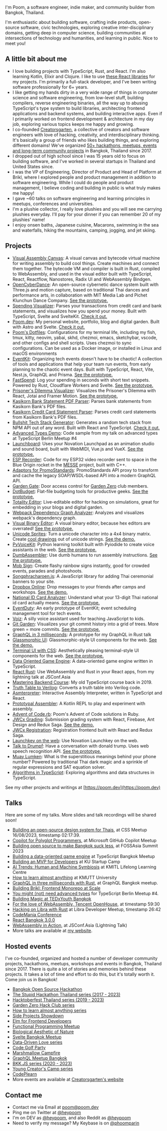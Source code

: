 I'm Poom, a software engineer, indie maker, and community builder from Bangkok, Thailand.

I'm enthusiastic about building software, crafting indie products, open-source software, civic technologies, exploring creative inter-disciplinary domains, getting deep in computer science, building communities at intersections of technology and humanities, and learning in public. Nice to meet you!

## A little bit about me

- I love building projects with TypeScript, Rust, and React. I'm also learning Kotlin, Elixir and Clojure. I like to use [these React libraries](https://poom.dev/react-libraries-review-as-of-june-2023) for my projects. I'm primarily a full-stack developer, and I've been writing software professionally for 6+ years.
- I like getting my hands dirty in a very wide range of things in computer science and software engineering, from low-level stuff, building compilers, reverse engineering binaries, all the way up to abusing TypeScript's type system to build libraries, architecting frontend applications and backend systems, and building interactive apps. Even if I primarily worked on frontend development & architecture in my day job, exploring various topics keeps me happy and growing.
- I co-founded [Creatorsgarten](https://creatorsgarten.org), a collective of creators and software engineers with love of hacking, creativity, and interdisciplinary thinking. It's basically a group of friends who likes building things, and exploring different domains! We've organized [50+ hackathons, meetups, events and long-term community projects](https://creatorsgarten.org/events) in Bangkok, Thailand since 2017.
- I dropped out of high school since I was 15 years old to focus on building software, and I've worked in several startups in Thailand and United States since.
- I was the VP of Engineering, Director of Product and Head of Platform at Brikl, where I explored people and product management in addition to software engineering. While I could do people and product management, I believe coding and building in public is what truly makes me happy!
- I gave ~60 talks on software engineering and learning principles in meetups, conferences and universities.
- I'm a plushie collector, I really love plushies and you will see me carrying plushies everyday. I'll pay for your dinner if you can remember 20 of my plushies' name!
- I enjoy onsen baths, Japanese cuisine, Macarons, swimming in the sea and waterfalls, hiking the mountains, camping, jogging, and jet skiing.

## Projects

- [Visual Assembly Canvas](https://github.com/heypoom/visual-assembly-canvas): A visual canvas and bytecode virtual machine for writing assembly to build cool things. Create machines and connect them together. The bytecode VM and compiler is built in Rust, compiled to WebAssembly, and used in the visual editor built with TypeScript, React, Reactflow, Nanostores, Radix UI and WebAssembly Bindgen.
- [OpenCyberDance](https://github.com/mitmedialab/OpenCyberDance): An open-source cybernetic dance system built with Three.js and motion capture, based on traditional Thai dances and performance arts, in collaboration with MIT Media Lab and Pichet Klunchun Dance Company. [See the prototype.](https://no60-prototype.netlify.app)
- [Spending Visualizer](https://github.com/heypoom/spending-visualizer): Parses your transactions from credit card and bank statements, and visualizes how you spend your money. Built with TypeScript, Svelte and SvelteKit. [Check it out.](https://spending.poom.dev)
- [Poom.dev](https://github.com/heypoom/poom.dev): My personal website, portfolio, blog and digital garden. Built with Astro and Svelte. [Check it out.](https://poom.dev)
- [Poom's Dotfiles](http://github.com/heypoom/dotfiles): Configurations for my terminal life, including my fish, tmux, kitty, neovim, yabai, skhd, chezmoi, emacs, sketchybar, vscode, and other configs and shell scripts. Uses chezmoi to sync configurations. Can be used as a Docker image, or installed in Linux and macOS environments
- [EventKit](https://github.com/creatorsgarten/eventkit): Organizing tech events doesn't have to be chaotic! A collection of tools and applications that help your team run events, from early planning to the chaotic event days. Built with TypeScript, React, Vite, Nest.js, GraphQL and Prisma. [See the prototype.](https://eventkit.poom.dev)
- [FastSpend](https://github.com/heypoom/fastspend): Log your spending in seconds with short text snippets. Powered by Rust, Cloudflare Workers and Svelte. [See the prototype.](https://fastspend.poom.dev)
- [Prisoner's Dilemma Visualizer](https://github.com/heypoom/prisoners-dilemma-visualized): Visualizes the Prisoner's Dilemma with React, Jotai and Framer Motion. [See the prototype.](https://prisoners-dilemma.netlify.app)
- [Kasikorn Bank Statement PDF Parser](https://github.com/heypoom/kbank-statement-pdf-parser): Parses bank statements from Kasikorn Bank's PDF files.
- [Kasikorn Credit Card Statement Parser](https://github.com/heypoom/kbank-credit-statement-pdf): Parses credit card statements from Kasikorn Bank's PDF files.
- [Bullshit Tech Stack Generator](https:/github.com/heypoom/bullshit-tech-stack-generator): Generates a random tech stack from NPM API out of any word. Built with React and TypeScript. [Check it out.](https://bullshit-stack.netlify.app)
- [Advanced Types Demo](https://github.com/heypoom/advanced-types-demo): Code sample from my talk on advanced types at TypeScript Berlin Meetup #4
- [Launchboard](https://github.com/heypoom/launchboard): Uses your Novation Launchpad as an animation studio and sound board, built with WebMIDI, Vue.js and VueX. [See the prototype.](https://lboard.netlify.app)
- [ESP Recorder](https://github.com/heypoom/ESPRecorder): Code for my ESP32 video recorder sent to space in the Blue Origin rocket in the [MESSE](https://spaceth.co/messe) project, built with C++.
- [Adaptors for PromoStandards](https://adaptors-demo.netlify.app): PromoStandards API proxy to transform and cache the legacy SOAP/WSDL-based API into a modern GraphQL API.
- [Garden Gate](https://github.com/creatorsgarten/garden-gate): Door access control for [Garden Zero](https://creatorsgarten.org/wiki/GardenZero) club members.
- [DotBudget](https://github.com/heypoom/dotbudget): Flat-file budgeting tools for productive geeks. [See the prototype.](https://dotbudget.netlify.app)
- [Totality Editor](https://github.com/heypoom/totality-editor): Live-editable editor for hacking on simulations, great for embedding in your blogs and digital garden.
- [Webpack Dependency Graph Analyzer](https://github.com/heypoom/webpack-dep-graph): Analyzes and visualizes webpack's dependency graph.
- [Visual Binary Editor](https:/github.com/heypoom/visual-binary-editor): A visual binary editor, because hex editors are overrated! [See the prototype.](https://visualbin.netlify.app)
- [Unicode Sprites](https://github.com/heypoom/unicode-sprite): Turn a unicode character into a 4x4 binary matrix. Create [cool drawings](https://unicode-sprite.netlify.app/stacked) out of unicode strings. [See the demo.](https://unicode-sprite.netlify.app/words)
- [PyVoiceKit](https://github.com/techforthai/PyVoiceKit): Python learning toolkit built with Pyiodide to create voice assistants in the web. [See the prototype.](https://voicekit.netlify.app)
- [DumbAssembler](https://github.com/heypoom/dumbassembler): Use dumb humans to run assembly instructions. [See the prototype.](https://dumbassembly.netlify.app)
- [Mob Sign](https://mobsign.netlify.app): Create flashy rainbow signs instantly, good for crowded events, parades and photoshoots.
- [Songphracharoen.js](https://github.com/heypoom/songphracharoen.js): A JavaScript library for adding Thai ceremonial banners to your site.
- [Dropbox Online](https://github.com/creatorsgarten/dropbox-online): Drop messages to your friends after camps and workshops. [See the demo.](https://dropbox.poom.dev)
- [National ID Card Analyzer](https://github.com/heypoom/national-id-meaning): Understand what your 13-digit Thai national id card actually means. [See the prototype.](https://thai-id.netlify.app)
- [EventDuty](https://duties.netlify.app): An early prototype of EventKit; event scheduling management tool for tech events.
- [Voiz](https://voiz.netlify.app): A silly voice assistant used for teaching JavaScript to kids.
- [Git Garden](https://github.com/heypoom/git-garden): Visualizes your git commit history into a grid of trees. More green = more commits. [See the prototype.](https://gitgarden.netlify.app)
- [GraphQL in 3 milliseconds](https://github.com/heypoom/graphql-in-3ms): A prototype for my GraphQL in Rust talk
- [Glassmorphic UI](https://github.com/heypoom/glassmorphic-ui): Glassmorphic-style UI components for the web. [See the demo.](https://glassmorphic.netlify.app)
- [Terminal UI with CSS](https://github.com/heypoom/terminal-ui-with-css): Aesthetically pleasing terminal-style UI components for the web. [See the prototype.](https://css-terminal.netlify.app)
- [Data Oriented Game Engine](https://github.com/heypoom/DOGE): A data-oriented game engine written in TypeScript.
- [React Rust](https:/github.com/heypoom/react-rust): Use WebAssembly and Rust in your React apps, from my lightning talk at JSConf.Asia
- [Mastering Backend Course](https://github.com/phoomparin/mastering-backend): My old TypeScript course back in 2019.
- [Truth Table to Verilog](https://truth-table-to-verilog.netlify.app): Converts a truth table into Verilog code.
- [Asmterpreter](https://github.com/heypoom/asmterpreter): Interactive Assembly Interpreter, written in TypeScript and React.
- [Prototypal Assembler](https://github.com/heypoom/proto-assembler): A Kotlin REPL to play and experiment with assembly.
- [Advent of Code.rb](https://github.com/heypoom/advent-of-code.rb): Poom's Advent of Code solutions in Ruby.
- [JWCx Grading](https://github.com/WebmasterCamp/jwcx-grading): Submission grading system with React, Firebase, Ant Design and Redux Saga. [See the demo.](https://jwcxi-grading.netlify.app)
- [JWCx Registration](https://github.com/WebmasterCamp/jwcx-registration-frontend): Registration frontend built with React and Redux Saga.
- [Launchkey on the web](https://github.com/heypoom/launchkey-web): Use Novation Launchkey on the web.
- [Talk to Drumpf](https://github.com/heypoom/talk2drumpf): Have a conversation with donald trump. Uses web speech recognition API. [See the prototype.](https://rump.netlify.app)
- [Muay Lumken](https://muay.netlify.app): What is the superstitious meanings behind your phone number? Powered by traditional Thai dark magic and a sprinkle of regular expressions and SAT equation solver.
- [Algorithms in TypeScript](https://github.com/heypoom/algorithms-in-typescript): Exploring algorithms and data structures in TypeScript.
  
See my other projects and writings at [https://poom.dev](https://poom.dev)

## Talks

Here are some of my talks. More slides and talk recordings will be shared soon!

- [Building an open-source design system for Thais](https://fb.watch/muwXji0XeQ), at CSS Meetup 16/08/2023, timestamp 02:17:39.
- [Copilot for Polyglot Programmers](#!), at Microsoft GitHub Copilot Meetup
- [Building open source to make Bangkok suck less](https://www.eventyay.com/e/7cfe0771), at FOSSAsia Summit 2023
- [Building a data-oriented game engine](#!) at TypeScript Bangkok Meetup
- [Building an MVP for Developers](#!) at KU Startup Camp
- [AI Trends: Human and Machine Symbiosis](#!) at KMITL Lifelong Learning Centre
- [How to learn almost anything](https://www.kmutt.ac.th/news/kmutt-news/660831-hatch) at KMUTT University
- [GraphQL in three milliseconds with Rust](#!), at GraphQL Bangkok meetup.
- [Building Brikl: Frontend Monorepo at Scale](https://www.youtube.com/live/nPpzhMUJjPE?si=LRYc760qDemhQQtM&t=2282)
- [You might (not) need advanced types](https://www.youtube.com/watch?v=IfSoc75rWr8) for TypeScript Berlin Meetup #4.
- [Building Magic at TEDxYouth Bangkok](https://www.youtube.com/watch?v=A2JUeJcPAaQ)
- [For the love of WebAssembly, Tencent OpenHouse](https://fb.watch/muwS91g1f6), at timestamp 59:30
- [Hacking on Libra with Rust](https://fb.watch/mux8RDW6kk) at Libra Developer Meetup, timestamp 26:42
- [CodeMania Conference](https://www.youtube.com/watch?v=1WJTMmhsIgQ)
- [React Bangkok 3.0.0](https://www.youtube.com/watch?v=g7kEw76Yjic)
- [WebAssembly in Action](https://www.youtube.com/watch?v=-2iJG0FVGaY), at JSConf.Asia (Lightning Talk)
- More talks are available at [my website](https://poom.dev).

## Hosted events

I've co-founded, organized and hosted a number of developer community projects, hackathons, meetups, workshops and events in Bangkok, Thailand since 2017. There is quite a lot of stories and memories behind these projects. It takes a lot of time and effort to do this, but it's totally worth it. Come join us in Bangkok!

- [Bangkok Open Source Hackathon](https://creatorsgarten.org/event/bangkok)
- [The Stupid Hackathon Thailand series (2017 - 2023)](https://creatorsgarten.org/wiki/StupidHackTH)
- [Hacktoberfest Thailand series (2019 - 2023)](https://creatorsgarten.org/wiki/HacktoberfestThailand)
- [Garden Zero Hack Club series](https://creatorsgarten.org/wiki/GardenZero)
- [How to learn almost anything series](https://creatorsgarten.org/event/learn2)
- [Side Projects Showdown](https://creatorsgarten.org/event/sideproject)
- [Elm for Frontend Developers](https://creatorsgarten.org/event/functional2)
- [Functional Programming Meetup](https://creatorsgarten.org/event/functional)
- [Biological Aesthetic of Nature](https://creatorsgarten.org/event/bio)
- [Svelte Bangkok Meetup](https://creatorsgarten.org/event/svelte1)
- [Data-Driven Love series](https://creatorsgarten.org/event/love2)
- [Code Golf Party](https://creatorsgarten.org/event/golf1)
- [Marshmallow Campfire](https://creatorsgarten.org/event/marshmallow)
- [GraphQL Meetup Bangkok](https://creatorsgarten.org/event/graphql)
- [BKK.JS series (2020 - 2023)](https://creatorsgarten.org/event/bkkjs14)
- [Young Creator's Camp series](https://creatorsgarten.org/event/ycc1)
- [CodePlearn](https://creatorsgarten.org/event/codeplearn)
- More events are available at [Creatorsgarten's website](https://creatorsgarten.org/events)

## Contact me

- Contact me via Email at [poom@poom.dev](mailto:poom@poom.dev)
- Ping me on Twitter at [@heypoom](https://twitter.com/heypoom)
- I'm on DEV as [@heypoom](https://dev.to/heypoom), and also Reddit as [@heypoom](https://reddit.com/u/heypoom)
- Need to verify my message? My Keybase is on [@phoomparin](https://keybase.io/phoomparin)
